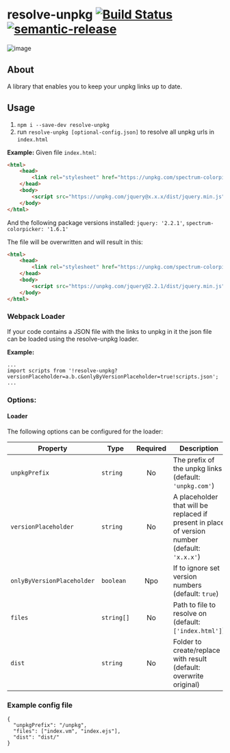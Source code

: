 # resolve-unpkg [![Build Status][ci-img]][ci] [![semantic-release](https://img.shields.io/badge/%20%20%F0%9F%93%A6%F0%9F%9A%80-semantic--release-e10079.svg)](https://github.com/semantic-release/semantic-release)
[ci-img]:  https://travis-ci.org/wix-incubator/resolve-unpkg.svg
[ci]:      https://travis-ci.org/wix-incubator/resolve-unpkg

![image]

[image]:https://static.wixstatic.com/media/7c303e_94effb7f19384cac83fec1b14d10caf4~mv2.jpg/v1/fill/w_150,h_150,al_c,q_80,usm_0.66_1.00_0.01/7c303e_94effb7f19384cac83fec1b14d10caf4~mv2.jpg

## About
A library that enables you to keep your unpkg links up to date.

## Usage
1. `npm i --save-dev resolve-unpkg`
2. run `resolve-unpkg [optional-config.json]` to resolve all unpkg urls in `index.html`

**Example:**
Given file `index.html`:
```html
<html>
    <head>
        <link rel="stylesheet" href="https://unpkg.com/spectrum-colorpicker@1.6.0/spectrum.css">
    </head>
    <body>
        <script src="https://unpkg.com/jquery@x.x.x/dist/jquery.min.js"></script>
    </body>
</html>
``` 

And the following package versions installed: `jquery: '2.2.1'`, `spectrum-colorpicker: '1.6.1'`

The file will be overwritten and will result in this:

```html
<html>
    <head>
        <link rel="stylesheet" href="https://unpkg.com/spectrum-colorpicker@1.6.1/spectrum.css">
    </head>
    <body>
        <script src="https://unpkg.com/jquery@2.2.1/dist/jquery.min.js"></script>
    </body>
</html>
```

### Webpack Loader

If your code contains a JSON file with the links to unpkg in it the json file can be loaded using the resolve-unpkg loader.

**Example:**

```javscript
...
import scripts from '!resolve-unpkg?versionPlaceholder=a.b.c&onlyByVersionPlaceholder=true!scripts.json';
...

``` 

### Options:

#### Loader

The following options can be configured for the loader:

| Property         | Type       | Required | Description                              | CLI | Loader |
| ---------------- | ---------- | :------: | ---------------------------------------- | :-: | :----: |
| `unpkgPrefix`    | `string`   |   No     | The prefix of the unpkg links (default: `'unpkg.com'`) | Yes | Yes |
| `versionPlaceholder`| `string`   |   No     | A placeholder that will be replaced if present in place of version number (default: `'x.x.x'`) | Yes | Yes |
| `onlyByVersionPlaceholder`  | `boolean`   |   Npo     |  If to ignore set version numbers (default: `true`)     | Yes | Yes |
| `files`    | `string[]`   |   No     | Path to file to resolve on (default: `['index.html']`) | Yes | No |
| `dist`    | `string`   |   No     | Folder to create/replace with result (default: overwrite original) | Yes | No |


### Example config file
```
{
  "unpkgPrefix": "/unpkg",
  "files": ["index.vm", "index.ejs"],
  "dist": "dist/"
}
```

